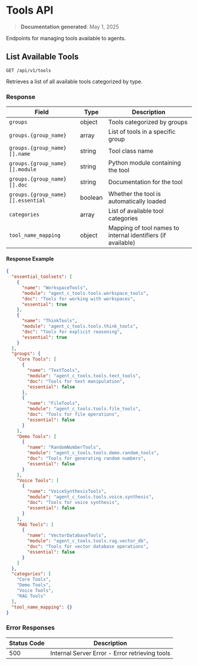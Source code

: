 # Tools API

> **Documentation generated**: May 1, 2025

Endpoints for managing tools available to agents.

## List Available Tools

```
GET /api/v1/tools
```

Retrieves a list of all available tools categorized by type.

### Response

| Field | Type | Description |
|-------|------|-------------|
| `groups` | object | Tools categorized by groups |
| `groups.{group_name}` | array | List of tools in a specific group |
| `groups.{group_name}[].name` | string | Tool class name |
| `groups.{group_name}[].module` | string | Python module containing the tool |
| `groups.{group_name}[].doc` | string | Documentation for the tool |
| `groups.{group_name}[].essential` | boolean | Whether the tool is automatically loaded |
| `categories` | array | List of available tool categories |
| `tool_name_mapping` | object | Mapping of tool names to internal identifiers (if available) |

#### Response Example

```json
{
  "essential_toolsets": [
    {
      "name": "WorkspaceTools",
      "module": "agent_c_tools.tools.workspace_tools",
      "doc": "Tools for working with workspaces",
      "essential": true
    },
    {
      "name": "ThinkTools",
      "module": "agent_c_tools.tools.think_tools",
      "doc": "Tools for explicit reasoning",
      "essential": true
    }
  ],
  "groups": {
    "Core Tools": [
      {
        "name": "TextTools",
        "module": "agent_c_tools.tools.text_tools",
        "doc": "Tools for text manipulation",
        "essential": false
      },
      {
        "name": "FileTools",
        "module": "agent_c_tools.tools.file_tools",
        "doc": "Tools for file operations",
        "essential": false
      }
    ],
    "Demo Tools": [
      {
        "name": "RandomNumberTools",
        "module": "agent_c_tools.tools.demo.random_tools",
        "doc": "Tools for generating random numbers",
        "essential": false
      }
    ],
    "Voice Tools": [
      {
        "name": "VoiceSynthesisTools",
        "module": "agent_c_tools.tools.voice.synthesis",
        "doc": "Tools for voice synthesis",
        "essential": false
      }
    ],
    "RAG Tools": [
      {
        "name": "VectorDatabaseTools",
        "module": "agent_c_tools.tools.rag.vector_db",
        "doc": "Tools for vector database operations",
        "essential": false
      }
    ]
  },
  "categories": [
    "Core Tools",
    "Demo Tools",
    "Voice Tools",
    "RAG Tools"
  ],
  "tool_name_mapping": {}
}
```

### Error Responses

| Status Code | Description |
|-------------|-------------|
| 500 | Internal Server Error - Error retrieving tools |
